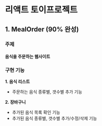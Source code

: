 # 리액트 토이프로젝트

## 1. MealOrder (90% 완성)

### 주제

#### 음식을 주문하는 웹사이트

### 구현 기능

**1. 음식 리스트**

- 주문하는 음식 종류별, 갯수별 추가 기능

**2. 장바구니**

- 추가된 음식 목록 확인 기능
- 추가된 음식 종류별, 갯수별 추가/수정/삭제 기능
